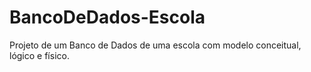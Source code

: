 # BancoDeDados-Escola
Projeto de um Banco de Dados de uma escola com modelo conceitual, lógico e físico.
